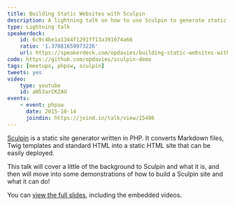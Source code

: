 ```yaml
---
title: Building Static Websites with Sculpin
description: A lightning talk on how to use Sculpin to generate static HTML websites.
type: Lightning talk
speakerdeck:
    id: 6c9c4be1a1344f1291ff13a391674a66
    ratio: '1.37081659973226'
    url: https://speakerdeck.com/opdavies/building-static-websites-with-sculpin
code: https://github.com/opdavies/sculpin-demo
tags: [meetups, phpsw, sculpin]
tweets: yes
video:
    type: youtube
    id: aN53arCKZAU
events:
    - event: phpsw
      date: 2015-10-14
      joindin: https://joind.in/talk/view/15486
---
```

[Sculpin][0] is a static site generator written in PHP. It converts Markdown files, Twig templates and standard HTML into a static HTML site that can be easily deployed.

This talk will cover a little of the background to Sculpin and what it is, and then will move into some demonstrations of how to build a Sculpin site and what it can do!

You can [view the full slides][1], including the embedded videos.

[0]: http://sculpin.io
[1]: https://opdavies.github.io/slides-phpsw-sculpin
